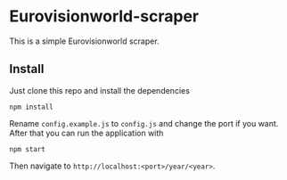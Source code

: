 # Eurovisionworld-scraper
This is a simple Eurovisionworld scraper.

## Install
Just clone this repo and install the dependencies
```
npm install
```
Rename `config.example.js` to `config.js` and change the port if you want.
After that you can run the application with
```
npm start
```
Then navigate to `http://localhost:<port>/year/<year>`.